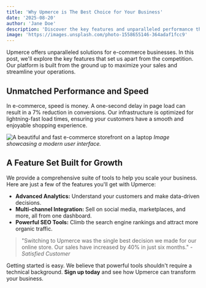 ```yaml
---
title: 'Why Upmerce is The Best Choice for Your Business'
date: '2025-08-20'
author: 'Jane Doe'
description: 'Discover the key features and unparalleled performance that make Upmerce the ultimate e-commerce platform for businesses looking to grow and scale.'
image: 'https://images.unsplash.com/photo-1558655146-364adaf1fcc9'
---
```


Upmerce offers unparalleled solutions for e-commerce businesses. In this post, we'll explore the key features that set us apart from the competition. Our platform is built from the ground up to maximize your sales and streamline your operations.

## Unmatched Performance and Speed

In e-commerce, speed is money. A one-second delay in page load can result in a 7% reduction in conversions. Our infrastructure is optimized for lightning-fast load times, ensuring your customers have a smooth and enjoyable shopping experience.

![A beautiful and fast e-commerce storefront on a laptop](https://images.unsplash.com/photo-1558655146-364adaf1fcc9?q=80&w=1964&auto=format&fit=crop)
*Image showcasing a modern user interface.*

## A Feature Set Built for Growth

We provide a comprehensive suite of tools to help you scale your business. Here are just a few of the features you'll get with Upmerce:

* **Advanced Analytics:** Understand your customers and make data-driven decisions.
* **Multi-channel Integration:** Sell on social media, marketplaces, and more, all from one dashboard.
* **Powerful SEO Tools:** Climb the search engine rankings and attract more organic traffic.

> "Switching to Upmerce was the single best decision we made for our online store. Our sales have increased by 40% in just six months." - *Satisfied Customer*

Getting started is easy. We believe that powerful tools shouldn't require a technical background. **Sign up today** and see how Upmerce can transform your business.